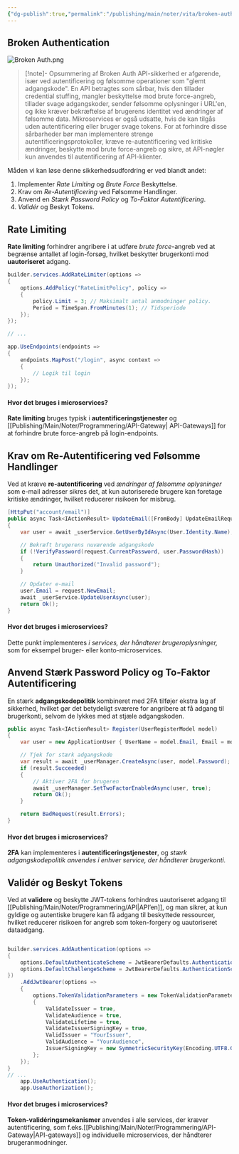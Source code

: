 ```yaml
---
{"dg-publish":true,"permalink":"/publishing/main/noter/vita/broken-authentication/","created":"2024-11-05T10:13:22.248+01:00"}
---
```


## Broken Authentication
![Broken Auth.png](/img/user/Resource/98_Images/Broken%20Auth.png)

> [!note]- Opsummering af Broken Auth
> API-sikkerhed er afgørende, især ved autentificering og følsomme operationer som "glemt adgangskode". En API betragtes som sårbar, hvis den tillader credential stuffing, mangler beskyttelse mod brute force-angreb, tillader svage adgangskoder, sender følsomme oplysninger i URL'en, og ikke kræver bekræftelse af brugerens identitet ved ændringer af følsomme data. Mikroservices er også udsatte, hvis de kan tilgås uden autentificering eller bruger svage tokens. For at forhindre disse sårbarheder bør man implementere strenge autentificeringsprotokoller, kræve re-autentificering ved kritiske ændringer, beskytte mod brute force-angreb og sikre, at API-nøgler kun anvendes til autentificering af API-klienter.

Måden vi kan løse denne sikkerhedsudfordring er ved blandt andet:
1. Implementer *Rate Limiting* og *Brute Force* Beskyttelse.
2. Krav om *Re-Autentificering* ved Følsomme Handlinger.
3. Anvend en *Stærk Password Policy* og *To-Faktor Autentificering*. 
4. *Validér* og Beskyt Tokens.

## Rate Limiting
**Rate limiting** forhindrer angribere i at udføre *brute force*-angreb ved at begrænse antallet af login-forsøg, hvilket beskytter brugerkonti mod **uautoriseret** adgang.

```csharp
builder.services.AddRateLimiter(options => 
{ 
	options.AddPolicy("RateLimitPolicy", policy => 
	{ 
		policy.Limit = 3; // Maksimalt antal anmodninger policy.
		Period = TimeSpan.FromMinutes(1); // Tidsperiode 
	}); 
});

// ...

app.UseEndpoints(endpoints => 
{ 
	endpoints.MapPost("/login", async context => 
	{ 
		// Logik til login 
	}); 
});


```

#### Hvor det bruges i microservices? 
**Rate limiting** bruges typisk i **autentificeringstjenester** og [[Publishing/Main/Noter/Programmering/API-Gateway\| API-Gateways]] for at forhindre brute force-angreb på login-endpoints.

## Krav om Re-Autentificering ved Følsomme Handlinger
Ved at kræve **re-autentificering** ved *ændringer af følsomme oplysninger* som e-mail adresser sikres det, at kun autoriserede brugere kan foretage kritiske ændringer, hvilket reducerer risikoen for  misbrug.

```csharp
[HttpPut("account/email")]
public async Task<IActionResult> UpdateEmail([FromBody] UpdateEmailRequest request)
{
    var user = await _userService.GetUserByIdAsync(User.Identity.Name);

    // Bekræft brugerens nuværende adgangskode
    if (!VerifyPassword(request.CurrentPassword, user.PasswordHash))
    {
        return Unauthorized("Invalid password");
    }

    // Opdater e-mail
    user.Email = request.NewEmail;
    await _userService.UpdateUserAsync(user);
    return Ok();
}
```

#### Hvor det bruges i microservices? 
Dette punkt implementeres *i services, der håndterer brugeroplysninger,* som for eksempel bruger- eller konto-microservices.

## Anvend Stærk Password Policy og To-Faktor Autentificering
En stærk **adgangskodepolitik** kombineret med 2FA tilføjer ekstra lag af sikkerhed, hvilket gør det betydeligt sværere for angribere at få adgang til brugerkonti, selvom de lykkes med at stjæle adgangskoden.

```csharp
public async Task<IActionResult> Register(UserRegisterModel model)
{
    var user = new ApplicationUser { UserName = model.Email, Email = model.Email };

    // Tjek for stærk adgangskode
    var result = await _userManager.CreateAsync(user, model.Password);
    if (result.Succeeded)
    {
        // Aktiver 2FA for brugeren
        await _userManager.SetTwoFactorEnabledAsync(user, true);
        return Ok();
    }

    return BadRequest(result.Errors);
}
```

#### Hvor det bruges i microservices? 
**2FA** kan implementeres i **autentificeringstjenester**, og *stærk adgangskodepolitik anvendes i enhver service, der håndterer brugerkonti.*

## Validér og Beskyt Tokens
Ved at **validere** og beskytte JWT-tokens forhindres uautoriseret adgang til [[Publishing/Main/Noter/Programmering/API\|API’en]], og man sikrer, at kun gyldige og autentiske brugere kan få adgang til beskyttede ressourcer, hvilket reducerer risikoen for angreb som token-forgery og uautoriseret dataadgang.

```csharp

builder.services.AddAuthentication(options =>
{
	options.DefaultAuthenticateScheme = JwtBearerDefaults.AuthenticationScheme;
    options.DefaultChallengeScheme = JwtBearerDefaults.AuthenticationScheme;
})
    .AddJwtBearer(options =>
    {
        options.TokenValidationParameters = new TokenValidationParameters
        {
            ValidateIssuer = true,
            ValidateAudience = true,
            ValidateLifetime = true,
            ValidateIssuerSigningKey = true,
            ValidIssuer = "YourIssuer",
            ValidAudience = "YourAudience",
            IssuerSigningKey = new SymmetricSecurityKey(Encoding.UTF8.GetBytes("YourSecretKey"))
        };
    });
}
// ...
    app.UseAuthentication();
    app.UseAuthorization();

```

#### Hvor det bruges i microservices? 
**Token-validéringsmekanismer** anvendes i alle services, der kræver autentificering, som f.eks.[[Publishing/Main/Noter/Programmering/API-Gateway\|API-gateways]]  og individuelle microservices, der håndterer brugeranmodninger.